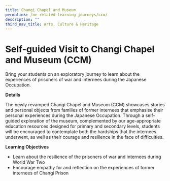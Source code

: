 ```yaml
---
title: Changi Chapel and Museum
permalink: /ne-related-learning-journeys/ccm/
description: ""
third_nav_title: Arts, Culture & Heritage
---
```

# Self-guided Visit to Changi Chapel and Museum (CCM)
Bring your students on an exploratory journey to learn about the experiences of prisoners of war and internees during the Japanese Occupation.

**Details**

The newly revamped Changi Chapel and Museum (CCM) showcases stories and personal objects from families of former internees that emphasise their personal experiences during the Japanese Occupation. Through a self-guided exploration of the museum, complemented by our age-appropriate education resources designed for primary and secondary levels, students will be encouraged to
contemplate both the hardships that the internees underwent, as well as their courage and resilience in the face of difficulties.

**Learning Objectives**

* Learn about the resilience of the prisoners of war and internees during World War Two
* Encourage empathy for and reflection on the experiences of former internees of Changi Prison